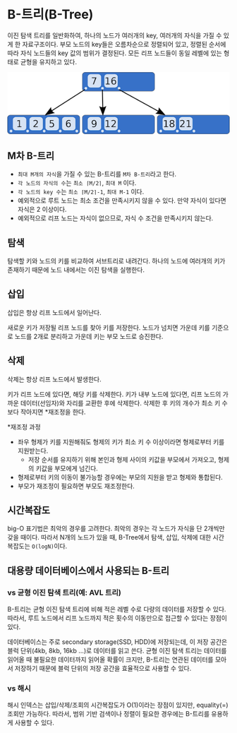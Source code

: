 # B-트리(B-Tree)

이진 탐색 트리를 일반화하여, 하나의 노드가 여러개의 key, 여러개의 자식을 가질 수 있게 한 자료구조이다.
부모 노드의 key들은 오름차순으로 정렬되어 있고, 정렬된 순서에 따라 자식 노드들의 key 값의 범위가 결정된다.
모든 리프 노드들이 동일 레벨에 있는 형태로 균형을 유지하고 있다.

![b트리](./etc/b트리.png)

## M차 B-트리

- `최대 M개의 자식`을 가질 수 있는 B-트리를 `M차 B-트리`라고 한다.
- `각 노드의 자식의 수`는 `최소 ⌈M/2⌉`, `최대 M` 이다.
- `각 노드의 key 수`는 `최소 ⌈M/2⌉-1`, `최대 M-1` 이다.
- 예외적으로 루트 노드는 최소 조건을 만족시키지 않을 수 있다. 만약 자식이 있다면 자식은 2 이상이다.
- 예외적으로 리프 노드는 자식이 없으므로, 자식 수 조건을 만족시키지 않는다.

## 탐색

탐색할 키와 노드의 키를 비교하여 서브트리로 내려간다.
하나의 노드에 여러개의 키가 존재하기 때문에 노드 내에서는 이진 탐색을 실행한다.

## 삽입

삽입은 항상 리프 노드에서 일어난다.

새로운 키가 저장될 리프 노드를 찾아 키를 저장한다.
노드가 넘치면 가운데 키를 기준으로 노드를 2개로 분리하고 가운데 키는 부모 노드로 승진한다.

## 삭제

삭제는 항상 리프 노드에서 발생한다.

키가 리프 노드에 있다면, 해당 키를 삭제한다.
키가 내부 노드에 있다면, 리프 노드의 가까운 데이터(선임자)와 자리를 교환한 후에 삭제한다.
삭제한 후 키의 개수가 최소 키 수보다 작아지면 *재조정을 한다.

*재조정 과정

- 좌우 형제가 키를 지원해줘도 형제의 키가 최소 키 수 이상이라면 형제로부터 키를 지원받는다.
    - 저장 순서를 유지하기 위해 본인과 형제 사이의 키값을 부모에서 가져오고, 형제의 키값을 부모에게 넘긴다.
- 형제로부터 키의 이동이 불가능할 경우에는 부모의 지원을 받고 형제와 통합된다.
- 부모가 재조정이 필요하면 부모도 재조정한다.

## 시간복잡도

big-O 표기법은 최악의 경우를 고려한다.
최악의 경우는 각 노드가 자식을 단 2개씩만 갖을 때이다.
따라서 N개의 노드가 있을 때, B-Tree에서 탐색, 삽입, 삭제에 대한 시간복잡도는 `O(logN)`이다.

## 대용량 데이터베이스에서 사용되는 B-트리

### vs 균형 이진 탐색 트리(예: AVL 트리)

B-트리는 균형 이진 탐색 트리에 비해 적은 레벨 수로 다량의 데이터를 저장할 수 있다.
따라서, 루트 노드에서 리프 노드까지 적은 횟수의 이동만으로 접근할 수 있다는 장점이 있다.

데이터베이스는 주로 secondary storage(SSD, HDD)에 저장되는데,
이 저장 공간은 블럭 단위(4kb, 8kb, 16kb ...)로 데이터를 읽고 쓴다.
균형 이진 탐색 트리는 데이터를 읽어올 때 불필요한 데이터까지 읽어올 확률이 크지만,
B-트리는 연관된 데이터를 모아서 저장하기 때문에 블럭 단위의 저장 공간을 효율적으로 사용할 수 있다.

### vs 해시

해시 인덱스는 삽입/삭제/조회의 시간복잡도가 O(1)이라는 장점이 있지만, equality(=) 조회만 가능하다.
따라서, 범위 기반 검색이나 정렬이 필요한 경우에는 B-트리를 유용하게 사용할 수 있다.
